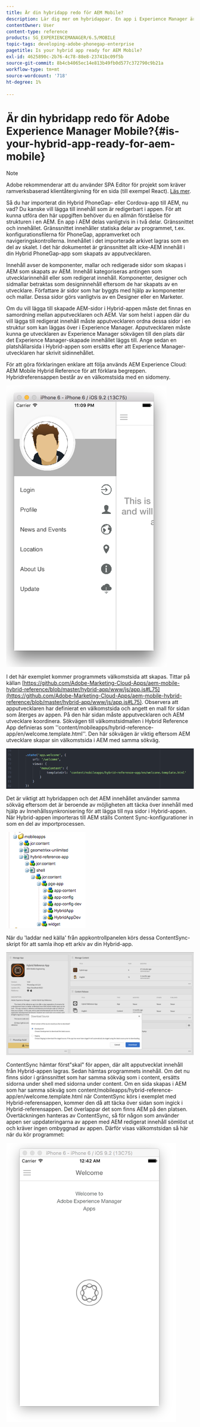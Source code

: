 ```yaml
---
title: Är din hybridapp redo för AEM Mobile?
description: Lär dig mer om hybridappar. En app i Experience Manager är vanligtvis uppdelad i två delar. "shell" och "content" och den här sidan ger mer information om dessa ämnen.
contentOwner: User
content-type: reference
products: SG_EXPERIENCEMANAGER/6.5/MOBILE
topic-tags: developing-adobe-phonegap-enterprise
pagetitle: Is your hybrid app ready for AEM Mobile?
exl-id: 4625890c-2b76-4c78-88e8-23741bc09f5b
source-git-commit: 8b4cb4065ec14e813b49fb0d577c372790c9b21a
workflow-type: tm+mt
source-wordcount: '718'
ht-degree: 1%

---
```


# Är din hybridapp redo för Adobe Experience Manager Mobile?{#is-your-hybrid-app-ready-for-aem-mobile}

>[!NOTE]
>
>Adobe rekommenderar att du använder SPA Editor för projekt som kräver ramverksbaserad klientåtergivning för en sida (till exempel React). [Läs mer](/help/sites-developing/spa-overview.md).

Så du har importerat din Hybrid PhoneGap- eller Cordova-app till AEM, nu vad? Du kanske vill lägga till innehåll som är redigerbart i appen. För att kunna utföra den här uppgiften behöver du en allmän förståelse för strukturen i en AEM. En app i AEM delas vanligtvis in i två delar. Gränssnittet och innehållet. Gränssnittet innehåller statiska delar av programmet, t.ex. konfigurationsfilerna för PhoneGap, appramverket och navigeringskontrollerna. Innehållet i det importerade arkivet lagras som en del av skalet. I det här dokumentet är gränssnittet allt icke-AEM innehåll i din Hybrid PhoneGap-app som skapats av apputvecklaren.

Innehåll avser de komponenter, mallar och redigerade sidor som skapas i AEM som skapats av AEM. Innehåll kategoriseras antingen som utvecklarinnehåll eller som redigerat innehåll. Komponenter, designer och sidmallar betraktas som designinnehåll eftersom de har skapats av en utvecklare. Författare är sidor som har byggts med hjälp av komponenter och mallar. Dessa sidor görs vanligtvis av en Designer eller en Marketer.

Om du vill lägga till skapade AEM-sidor i Hybrid-appen måste det finnas en samordning mellan apputvecklaren och AEM. Var som helst i appen där du vill lägga till redigerat innehåll måste apputvecklaren ordna dessa sidor i en struktur som kan läggas över i Experience Manager. Apputvecklaren måste kunna ge utvecklaren av Experience Manager sökvägen till den plats där det Experience Manager-skapade innehållet läggs till. Ange sedan en platshållarsida i Hybrid-appen som ersätts efter att Experience Manager-utvecklaren har skrivit sidinnehållet.

För att göra förklaringen enklare att följa används AEM Experience Cloud: AEM Mobile Hybrid Reference för att förklara begreppen. Hybridreferensappen består av en välkomstsida med en sidomeny.

![chlimage_1-76](assets/chlimage_1-76.png)

I det här exemplet kommer programmets välkomstsida att skapas. Tittar på källan [https://github.com/Adobe-Marketing-Cloud-Apps/aem-mobile-hybrid-reference/blob/master/hybrid-app/www/js/app.js#L75](https://github.com/Adobe-Marketing-Cloud-Apps/aem-mobile-hybrid-reference/blob/master/hybrid-app/www/js/app.js#L75). Observera att apputvecklaren har definierat en välkomstsida och angett en mall för sidan som återges av appen. På den här sidan måste apputvecklaren och AEM utvecklare koordinera. Sökvägen till välkomstsidmallen i Hybrid Reference App definieras som &#39;&#39;content/mobileapps/hybrid-reference-app/en/welcome.template.html&#39;&#39;. Den här sökvägen är viktig eftersom AEM utvecklare skapar sin välkomstsida i AEM med samma sökväg.

![chlimage_1-77](assets/chlimage_1-77.png)

Det är viktigt att hybridappen och det AEM innehållet använder samma sökväg eftersom det är beroende av möjligheten att täcka över innehåll med hjälp av Innehållssynkronisering för att lägga till nya sidor i Hybrid-appen. När Hybrid-appen importeras till AEM ställs Content Sync-konfigurationer in som en del av importprocessen.

![chlimage_1-78](assets/chlimage_1-78.png)

När du &#39;laddar ned källa&#39; från appkontrollpanelen körs dessa ContentSync-skript för att samla ihop ett arkiv av din Hybrid-app.

![chlimage_1-79](assets/chlimage_1-79.png)

ContentSync hämtar först&quot;skal&quot; för appen, där allt apputvecklat innehåll från Hybrid-appen lagras. Sedan hämtas programmets innehåll. Om det nu finns sidor i gränssnittet som har samma sökväg som i content, ersätts sidorna under shell med sidorna under content. Om en sida skapas i AEM som har samma sökväg som content/mobileapps/hybrid-reference-app/en/welcome.template.html när ContentSync körs i exemplet med Hybrid-referensappen, kommer den då att täcka över sidan som ingick i Hybrid-referensappen. Det överlappar det som finns AEM på den platsen. Övertäckningen hanteras av ContentSync, så för någon som använder appen ser uppdateringarna av appen med AEM redigerat innehåll sömlöst ut och kräver ingen ombyggnad av appen. Därför visas välkomstsidan så här när du kör programmet:

![chlimage_1-80](assets/chlimage_1-80.png)
